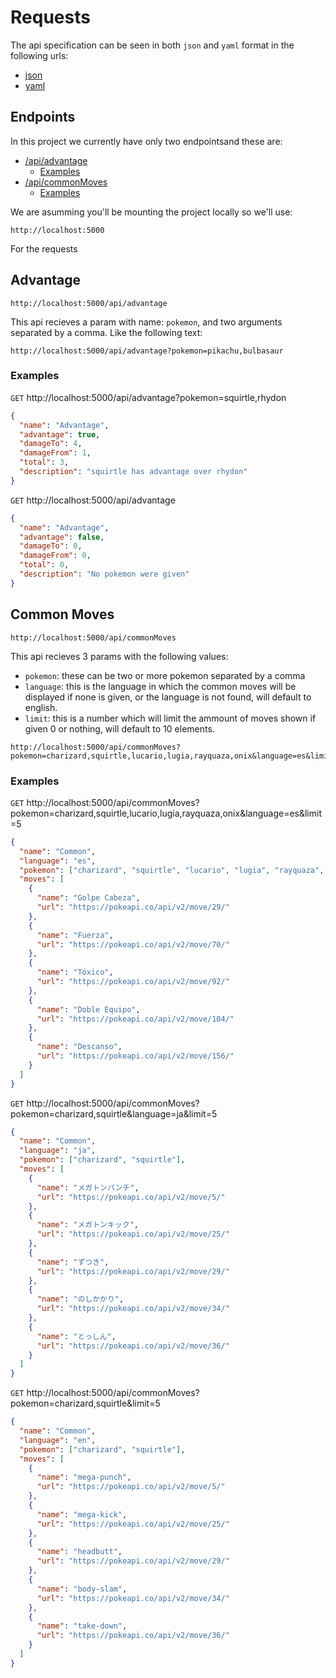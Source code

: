 # Requests

The api specification can be seen in both `json` and `yaml` format in the following urls:

- [json](https://github.com/ferpart/pokerest/blob/master/docs/pokerest.json)
- [yaml](https://github.com/ferpart/pokerest/blob/master/docs/pokerest.yaml)

## Endpoints

In this project we currently have only two endpointsand these are:

- [/api/advantage](#advantage)
  - [Examples](#examples)
- [/api/commonMoves](#common-moves)
  - [Examples](#examples-1)

We are asumming you'll be mounting the project locally so we'll use:

```text
http://localhost:5000
```

For the requests

## Advantage

```text
http://localhost:5000/api/advantage
```

This api recieves a param with name: `pokemon`, and two arguments separated by a comma. Like the following text:

```text
http://localhost:5000/api/advantage?pokemon=pikachu,bulbasaur
```

### Examples

`GET` http://localhost:5000/api/advantage?pokemon=squirtle,rhydon

```json
{
  "name": "Advantage",
  "advantage": true,
  "damageTo": 4,
  "damageFrom": 1,
  "total": 3,
  "description": "squirtle has advantage over rhydon"
}
```

`GET` http://localhost:5000/api/advantage

```json
{
  "name": "Advantage",
  "advantage": false,
  "damageTo": 0,
  "damageFrom": 0,
  "total": 0,
  "description": "No pokemon were given"
}
```

## Common Moves

```text
http://localhost:5000/api/commonMoves
```

This api recieves 3 params with the following values:

- `pokemon`: these can be two or more pokemon separated by a comma
- `language`: this is the language in which the common moves will be displayed if none is given, or the language is not found, will default to english.
- `limit`: this is a number which will limit the ammount of moves shown if given 0 or nothing, will default to 10 elements.

```text
http://localhost:5000/api/commonMoves?pokemon=charizard,squirtle,lucario,lugia,rayquaza,onix&language=es&limit=5
```

### Examples

`GET` http://localhost:5000/api/commonMoves?pokemon=charizard,squirtle,lucario,lugia,rayquaza,onix&language=es&limit=5

```json
{
  "name": "Common",
  "language": "es",
  "pokemon": ["charizard", "squirtle", "lucario", "lugia", "rayquaza", "onix"],
  "moves": [
    {
      "name": "Golpe Cabeza",
      "url": "https://pokeapi.co/api/v2/move/29/"
    },
    {
      "name": "Fuerza",
      "url": "https://pokeapi.co/api/v2/move/70/"
    },
    {
      "name": "Tóxico",
      "url": "https://pokeapi.co/api/v2/move/92/"
    },
    {
      "name": "Doble Equipo",
      "url": "https://pokeapi.co/api/v2/move/104/"
    },
    {
      "name": "Descanso",
      "url": "https://pokeapi.co/api/v2/move/156/"
    }
  ]
}
```

`GET` http://localhost:5000/api/commonMoves?pokemon=charizard,squirtle&language=ja&limit=5

```json
{
  "name": "Common",
  "language": "ja",
  "pokemon": ["charizard", "squirtle"],
  "moves": [
    {
      "name": "メガトンパンチ",
      "url": "https://pokeapi.co/api/v2/move/5/"
    },
    {
      "name": "メガトンキック",
      "url": "https://pokeapi.co/api/v2/move/25/"
    },
    {
      "name": "ずつき",
      "url": "https://pokeapi.co/api/v2/move/29/"
    },
    {
      "name": "のしかかり",
      "url": "https://pokeapi.co/api/v2/move/34/"
    },
    {
      "name": "とっしん",
      "url": "https://pokeapi.co/api/v2/move/36/"
    }
  ]
}
```

`GET` http://localhost:5000/api/commonMoves?pokemon=charizard,squirtle&limit=5

```json
{
  "name": "Common",
  "language": "en",
  "pokemon": ["charizard", "squirtle"],
  "moves": [
    {
      "name": "mega-punch",
      "url": "https://pokeapi.co/api/v2/move/5/"
    },
    {
      "name": "mega-kick",
      "url": "https://pokeapi.co/api/v2/move/25/"
    },
    {
      "name": "headbutt",
      "url": "https://pokeapi.co/api/v2/move/29/"
    },
    {
      "name": "body-slam",
      "url": "https://pokeapi.co/api/v2/move/34/"
    },
    {
      "name": "take-down",
      "url": "https://pokeapi.co/api/v2/move/36/"
    }
  ]
}
```
